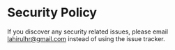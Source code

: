 # Security Policy

If you discover any security related issues, please email lahirulhr@gmail.com instead of using the issue tracker.
